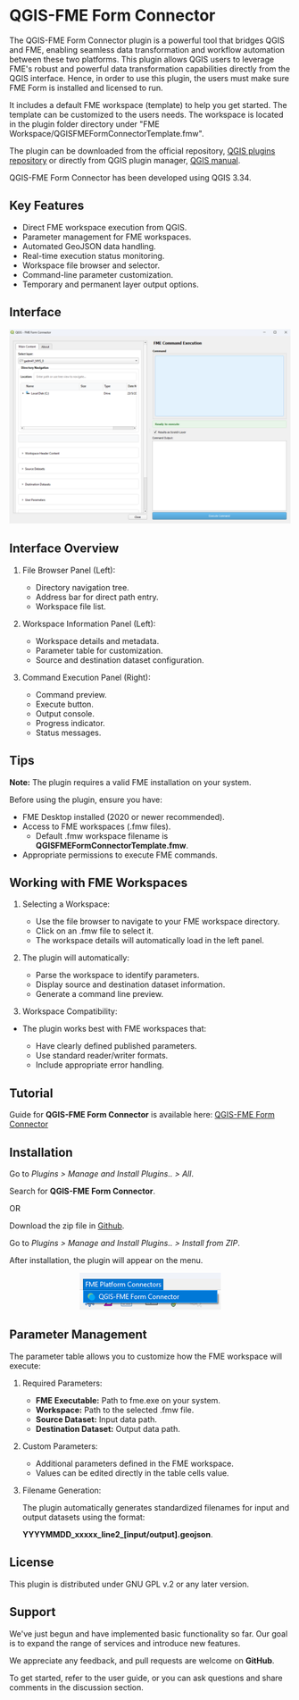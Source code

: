 # QGIS-FME Form Connector

The QGIS-FME Form Connector plugin is a powerful tool that bridges QGIS and FME, enabling seamless data transformation and workflow automation between these two platforms. This plugin allows QGIS users to leverage FME's robust and powerful data transformation capabilities directly from the QGIS interface. Hence, in order to use this plugin, the users must make sure FME Form is installed and licensed to run.

It includes a default FME workspace (template) to help you get started. The template can be customized to the users needs. The workspace is located in the plugin folder directory under "FME Workspace/QGISFMEFormConnectorTemplate.fmw". 

The plugin can be downloaded from the official repository, [QGIS plugins repository](https://plugins.qgis.org/plugins/qgisfmeformconnector/) or directly from QGIS plugin manager, [QGIS manual](https://docs.qgis.org/3.40/en/docs/user_manual/plugins/plugins.html).

QGIS-FME Form Connector has been developed using QGIS 3.34.


## Key Features

- Direct FME workspace execution from QGIS.
- Parameter management for FME workspaces.
- Automated GeoJSON data handling.
- Real-time execution status monitoring.
- Workspace file browser and selector.
- Command-line parameter customization.
- Temporary and permanent layer output options.


## Interface

<p align="center">
  <img src="images/QGISFMEFormConnector.png" alt="QGIS-FME Form Connector">
</p>


## Interface Overview

1.	File Browser Panel (Left):

    - Directory navigation tree.
    - Address bar for direct path entry.
    - Workspace file list.

2.	Workspace Information Panel (Left):

    - Workspace details and metadata.
    - Parameter table for customization.
    - Source and destination dataset configuration.

3.	Command Execution Panel (Right):

    - Command preview.
    - Execute button.
    - Output console.
    - Progress indicator.
    - Status messages.


## Tips

**Note:** The plugin requires a valid FME installation on your system.

Before using the plugin, ensure you have:
- FME Desktop installed (2020 or newer recommended).
- Access to FME workspaces (.fmw files).
    - Default .fmw workspace filename is **QGISFMEFormConnectorTemplate.fmw**. 
- Appropriate permissions to execute FME commands.


## Working with FME Workspaces

1. Selecting a Workspace:

    - Use the file browser to navigate to your FME workspace directory.
    - Click on an .fmw file to select it.
    - The workspace details will automatically load in the left panel.

2. The plugin will automatically:

    - Parse the workspace to identify parameters.
    - Display source and destination dataset information.
    - Generate a command line preview.

3. Workspace Compatibility:

  - The plugin works best with FME workspaces that:

    - Have clearly defined published parameters.
    - Use standard reader/writer formats.
    - Include appropriate error handling.


## Tutorial 

Guide for **QGIS-FME Form Connector** is available here: [QGIS-FME Form Connector](https://gis.com.my/training/qgis-plugin/qgis-fme-form-connector/)


## Installation

Go to *Plugins > Manage and Install Plugins.. > All*.

Search for **QGIS-FME Form Connector**.

OR

Download the zip file in [Github](https://github.com/gisinnovationmy/QGISFMEFormConnector).

Go to *Plugins > Manage and Install Plugins.. > Install from ZIP*.


After installation, the plugin will appear on the menu.

<p align="center">
  <img src="images/QGISFMEFormConnectorPath.png" alt="QGIS-FME Form Connector Path">
</p>


## Parameter Management

The parameter table allows you to customize how the FME workspace will execute:

1. Required Parameters:

    - **FME Executable:** Path to fme.exe on your system.
    - **Workspace:** Path to the selected .fmw file.
    - **Source Dataset:** Input data path.
    - **Destination Dataset:** Output data path.

2. Custom Parameters:

    - Additional parameters defined in the FME workspace.
    - Values can be edited directly in the table cells value.

3. Filename Generation:

    The plugin automatically generates standardized filenames for input and output datasets using the format:

    **YYYYMMDD_xxxxx_line2_[input/output].geojson**.


## License

This plugin is distributed under GNU GPL v.2 or any later version.


## Support

We've just begun and have implemented basic functionality so far. Our goal is to expand the range of services and introduce new features.

We appreciate any feedback, and pull requests are welcome on **GitHub**.

To get started, refer to the user guide, or you can ask questions and share comments in the discussion section.
